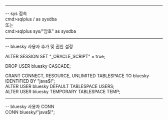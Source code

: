 -- ----------------------------------------------------   
-- sys 접속   
cmd>sqlplus / as  sysdba   
또는   
cmd>sqlplus sys/"암호" as  sysdba   


-- ----------------------------------------------------   
--  bluesky 사용자 추가 및 권한 설정   

ALTER SESSION SET "_ORACLE_SCRIPT" = true;   

DROP USER bluesky CASCADE;   

GRANT CONNECT, RESOURCE, UNLIMITED TABLESPACE TO bluesky IDENTIFIED BY "java$!";   
ALTER USER bluesky DEFAULT TABLESPACE USERS;   
ALTER USER bluesky TEMPORARY TABLESPACE TEMP;   


-- ----------------------------------------------------   
-- bluesky 사용자 CONN   
CONN bluesky/"java$!";   
